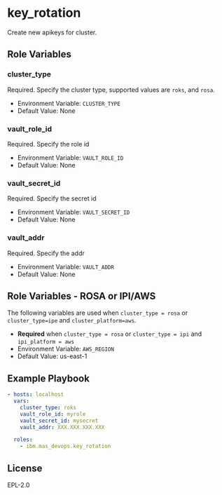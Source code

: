 key_rotation
===============================================================================

Create new apikeys for cluster.

Role Variables
-------------------------------------------------------------------------------
### cluster_type
Required.  Specify the cluster type, supported values are `roks`, and `rosa`.

- Environment Variable: `CLUSTER_TYPE`
- Default Value: None

### vault_role_id
Required.  Specify the role id

- Environment Variable: `VAULT_ROLE_ID`
- Default Value: None

### vault_secret_id
Required.  Specify the secret id

- Environment Variable: `VAULT_SECRET_ID`
- Default Value: None

### vault_addr
Required.  Specify the addr

- Environment Variable: `VAULT_ADDR`
- Default Value: None


Role Variables - ROSA or IPI/AWS
-------------------------------------------------------------------------------
The following variables are used when `cluster_type = rosa` or `cluster_type=ipe` and `cluster_platform=aws`.

- **Required** when `cluster_type = rosa` or `cluster_type = ipi` and `ipi_platform = aws` 
- Environment Variable: `AWS_REGION`
- Default Value: us-east-1

Example Playbook
-------------------------------------------------------------------------------

```yaml
- hosts: localhost
  vars:
    cluster_type: roks
    vault_role_id: myrole
    vault_secret_id: mysecret
    vault_addr: XXX.XXX.XXX.XXX

  roles:
    - ibm.mas_devops.key_rotation
```

License
-------------------------------------------------------------------------------

EPL-2.0
